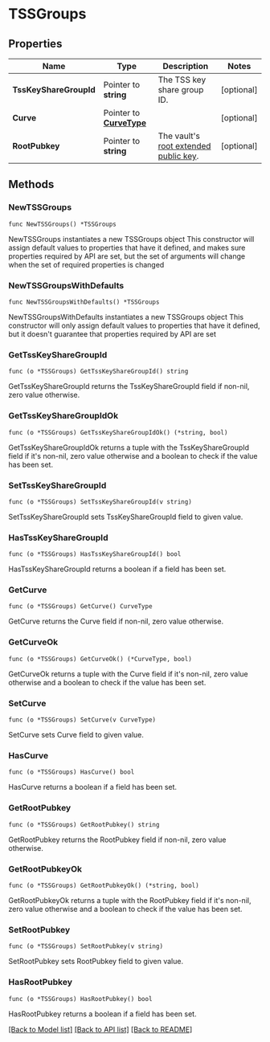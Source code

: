 # TSSGroups

## Properties

Name | Type | Description | Notes
------------ | ------------- | ------------- | -------------
**TssKeyShareGroupId** | Pointer to **string** | The TSS key share group ID. | [optional] 
**Curve** | Pointer to [**CurveType**](CurveType.md) |  | [optional] 
**RootPubkey** | Pointer to **string** | The vault&#39;s [root extended public key](https://manuals.cobo.com/en/portal/mpc-wallets/ocw/tss-node-deployment#tss-node-on-cobo-portal-and-mpc-root-extended-public-key). | [optional] 

## Methods

### NewTSSGroups

`func NewTSSGroups() *TSSGroups`

NewTSSGroups instantiates a new TSSGroups object
This constructor will assign default values to properties that have it defined,
and makes sure properties required by API are set, but the set of arguments
will change when the set of required properties is changed

### NewTSSGroupsWithDefaults

`func NewTSSGroupsWithDefaults() *TSSGroups`

NewTSSGroupsWithDefaults instantiates a new TSSGroups object
This constructor will only assign default values to properties that have it defined,
but it doesn't guarantee that properties required by API are set

### GetTssKeyShareGroupId

`func (o *TSSGroups) GetTssKeyShareGroupId() string`

GetTssKeyShareGroupId returns the TssKeyShareGroupId field if non-nil, zero value otherwise.

### GetTssKeyShareGroupIdOk

`func (o *TSSGroups) GetTssKeyShareGroupIdOk() (*string, bool)`

GetTssKeyShareGroupIdOk returns a tuple with the TssKeyShareGroupId field if it's non-nil, zero value otherwise
and a boolean to check if the value has been set.

### SetTssKeyShareGroupId

`func (o *TSSGroups) SetTssKeyShareGroupId(v string)`

SetTssKeyShareGroupId sets TssKeyShareGroupId field to given value.

### HasTssKeyShareGroupId

`func (o *TSSGroups) HasTssKeyShareGroupId() bool`

HasTssKeyShareGroupId returns a boolean if a field has been set.

### GetCurve

`func (o *TSSGroups) GetCurve() CurveType`

GetCurve returns the Curve field if non-nil, zero value otherwise.

### GetCurveOk

`func (o *TSSGroups) GetCurveOk() (*CurveType, bool)`

GetCurveOk returns a tuple with the Curve field if it's non-nil, zero value otherwise
and a boolean to check if the value has been set.

### SetCurve

`func (o *TSSGroups) SetCurve(v CurveType)`

SetCurve sets Curve field to given value.

### HasCurve

`func (o *TSSGroups) HasCurve() bool`

HasCurve returns a boolean if a field has been set.

### GetRootPubkey

`func (o *TSSGroups) GetRootPubkey() string`

GetRootPubkey returns the RootPubkey field if non-nil, zero value otherwise.

### GetRootPubkeyOk

`func (o *TSSGroups) GetRootPubkeyOk() (*string, bool)`

GetRootPubkeyOk returns a tuple with the RootPubkey field if it's non-nil, zero value otherwise
and a boolean to check if the value has been set.

### SetRootPubkey

`func (o *TSSGroups) SetRootPubkey(v string)`

SetRootPubkey sets RootPubkey field to given value.

### HasRootPubkey

`func (o *TSSGroups) HasRootPubkey() bool`

HasRootPubkey returns a boolean if a field has been set.


[[Back to Model list]](../README.md#documentation-for-models) [[Back to API list]](../README.md#documentation-for-api-endpoints) [[Back to README]](../README.md)


